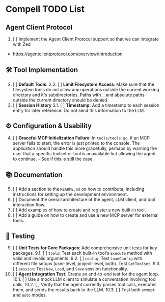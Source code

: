 # Compell TODO List

## Agent Client Protocol
1. [ ] Implement the Agent Client Protocol support so that we can integrate with Zed
 - https://agentclientprotocol.com/overview/introduction

## 🛠️ Tool Implementation

2. [ ] **Default Tools:**
    2.2. [ ] **Limit Filesystem Access**: Make sure that the filesystem tools do not allow any operations outside the current working directory and it's subdirectories. Paths with .. and absolute paths outside the current directory should be denied.
3. [ ] **Session History**
    3.1. [ ] **Timestamp**: Add a timestamp to each session entry for later reference. Do not send this information to the LLM.

## ⚙️ Configuration & Usability

4.  [ ] **Graceful MCP Initialization Failure**: In `tools/tools.go`, if an MCP server fails to start, the error is just printed to the console. The application should handle this more gracefully, perhaps by warning the user that a specific toolset or tool is unavailable but allowing the agent to continue. - See if this is still the case.

## 📚 Documentation

5.  [ ] Add a section to the `README.md` on how to contribute, including instructions for setting up the development environment.
6.  [ ] Document the overall architecture of the agent, LLM client, and tool interaction flow.
7.  [ ] Add examples of how to create and register a new built-in tool.
8.  [ ] Add a guide on how to create and use a new MCP server for external tools.

## 🧪 Testing

9.  [ ] **Unit Tests for Core Packages**: Add comprehensive unit tests for key packages.
    9.1. [ ] `tools`: Test each built-in tool's `Execute` method with valid and invalid arguments.
    9.2. [ ] `config`: Test `LoadConfig` with different file setups (user-level, project-level, both). Test `GetToolset`.
    9.3. [ ] `session`: Test `New`, `Load`, and `Save` session functionality.
10. [ ] **Agent Integration Test**: Create an end-to-end test for the agent loop.
    10.1. [ ] Use a mock LLM client to simulate a conversation involving tool calls.
    10.2. [ ] Verify that the agent correctly parses tool calls, executes them, and sends the results back to the LLM.
    10.3. [ ] Test both `prompt` and `auto` modes.
